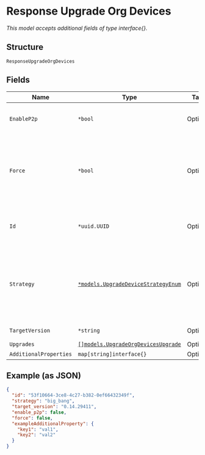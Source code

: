 
# Response Upgrade Org Devices

*This model accepts additional fields of type interface{}.*

## Structure

`ResponseUpgradeOrgDevices`

## Fields

| Name | Type | Tags | Description |
|  --- | --- | --- | --- |
| `EnableP2p` | `*bool` | Optional | Whether to allow local AP-to-AP FW upgrade |
| `Force` | `*bool` | Optional | Whether to force upgrade when requested version is same as running version |
| `Id` | `*uuid.UUID` | Optional | Unique ID of the object instance in the Mist Organnization |
| `Strategy` | [`*models.UpgradeDeviceStrategyEnum`](../../doc/models/upgrade-device-strategy-enum.md) | Optional | For APs only. enum: `big_bang` (upgrade all at once), `canary`, `rrm`, `serial` (one at a time)<br>**Default**: `"big_bang"` |
| `TargetVersion` | `*string` | Optional | Version to upgrade to |
| `Upgrades` | [`[]models.UpgradeOrgDevicesUpgrade`](../../doc/models/upgrade-org-devices-upgrade.md) | Optional | - |
| `AdditionalProperties` | `map[string]interface{}` | Optional | - |

## Example (as JSON)

```json
{
  "id": "53f10664-3ce8-4c27-b382-0ef66432349f",
  "strategy": "big_bang",
  "target_version": "0.14.29411",
  "enable_p2p": false,
  "force": false,
  "exampleAdditionalProperty": {
    "key1": "val1",
    "key2": "val2"
  }
}
```

